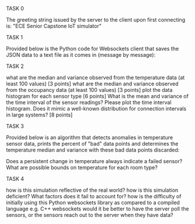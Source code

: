 

TASK 0

The greeting string issued by the server to the client upon first connecting is:
  "ECE Senior Capstone IoT simulator"
  
  
TASK 1

Provided below is the Python code for Websockets client that saves the JSON data to a text file as it comes in (message by message):


TASK 2

what are the median and variance observed from the temperature data (at least 100 values) [3 points]
what are the median and variance observed from the occupancy data (at least 100 values) [3 points]
plot the data histogram for each sensor type [6 points]
What is the mean and variance of the time interval of the sensor readings? Please plot the time interval histogram. Does it mimic a well-known distribution for connection intervals in large systems? [8 points]


TASK 3

Provided below is an algorithm that detects anomalies in temperature sensor data, prints the percent of "bad" data points and determines the temperature median and variance with these bad data points discarded:

Does a persistent change in temperature always indicate a failed sensor?
What are possible bounds on temperature for each room type?


TASK 4

how is this simulation reflective of the real world?
how is this simulation deficient? What factors does it fail to account for?
how is the difficulty of initially using this Python websockets library as compared to a compiled language e.g. C++ websockets
would it be better to have the server poll the sensors, or the sensors reach out to the server when they have data?
